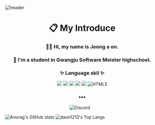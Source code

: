 ![header](https://capsule-render.vercel.app/api?type=wave&color=auto&height=300&section=header&text=Jeongdaon&fontSize=90)

<h1 align="center"> 📋 My Introduce</h1>
<h3 align="center">  👋🏻 Hi, my name is Jeong a on.
<h3 align="center">  🏫 I'm a student in Gwangju Software Meister highschool.

  
  <h3 align="center">✨ Language skil ✨ </h3>
 <p align="center">

<img src="https://img.shields.io/badge/Android Studio-5FEE9E?style=flat-square&logo=AndroidStudio&logoColor=white"/> 
<img src="https://img.shields.io/badge/Android-5CE75C?style=flat-square&logo=Android&logoColor=white"/> 
<img src="https://img.shields.io/badge/Kotlin-57E9E1?style=flat-square&logo=Kotlin&logoColor=white"/> 
<img src="https://img.shields.io/badge/c-96D5D7?style=flat-square&logo=c&logoColor=white"/></a> 
<img src="https://img.shields.io/badge/python-B0F7FF?style=flat-square&logo=python&logoColor=white"/>
<img alt="HTML5" src="https://img.shields.io/badge/html5-E26C5D.svg?style=flat-square&logo=html5&logoColor=white"/>
</p>
<h3 align="center">•••</h3>
<p align="center" align="right">
<img alt="Discord" src="https://img.shields.io/badge/다온2635-%237289DA.svg?style=for-thebadge&logo=discord&logoColor=white"/>
  &nbsp;&nbsp;&nbsp;
  <p align="center" align="right">
    
  ![Anurag's GitHub stats](https://github-readme-stats.vercel.app/api?username=daon1213&&show_icons=true&theme=default)
    ![daon1213's Top Langs](https://github-readme-stats.vercel.app/api/top-langs/?username=daon1213&layout=compact)


<!--
**daon1213/daon1213** is a ✨ _special_ ✨ repository because its `README.md` (this file) appears on your GitHub profile.

Here are some ideas to get you started:

- 🔭 I’m currently working on ...
- 🌱 I’m currently learning ...
- 👯 I’m looking to collaborate on ...
- 🤔 I’m looking for help with ...
- 💬 Ask me about ...
- 📫 How to reach me: ...
- 😄 Pronouns: ...
- ⚡ Fun fact: ...
-->
